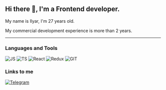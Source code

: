 ## Hi there 👋, I'm a Frontend developer.

My name is Ilyar, I'm 27 years old.

My commercial development experience is more than 2 years.

---

### Languages and Tools

![JS](https://img.shields.io/badge/-JS-000?style=for-the-badge&logo=javascript&logoColor=FFC83D)
![TS](https://img.shields.io/badge/-TS-000?style=for-the-badge&logo=typescript&logoColor=3178c6)
![React](https://img.shields.io/badge/-React-000?style=for-the-badge&logo=react&logoColor=61dafb)
![Redux](https://img.shields.io/badge/-Redux-000?style=for-the-badge&logo=redux&logoColor=764abc)
![GIT](https://img.shields.io/badge/-GIT-000?style=for-the-badge&logo=git&logoColor=f14e32)

### Links to me

[![Telegram](https://img.shields.io/badge/-Telegram-000?style=for-the-badge&logo=telegram&logoColor=3390EC)](https://t.me/iljar96)
